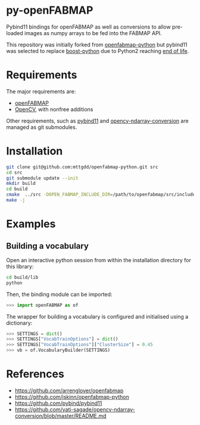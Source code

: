 # py-openFABMAP

Pybind11 bindings for openFABMAP as well as conversions to allow pre-loaded images as numpy arrays to be fed into the FABMAP API.

This repository was initially forked from [openfabmap-python](<https://github.com/jskinn/openfabmap-python>) but pybind11 was selected to replace [boost-python](https://github.com/boostorg/python) due to Python2 reaching [end of life](https://legacy.python.org/dev/peps/pep-0373/).

# Requirements

The major requirements are:

* [openFABMAP](https://github.com/arrenglover/openfabmap)
* [OpenCV](https://github.com/opencv/opencv), with nonfree additions

Other requirements, such as [pybind11](https://github.com/pybind/pybind11) and [opencv-ndarray-conversion](https://github.com/yati-sagade/opencv-ndarray-conversion/blob/master/README.md) are managed as git submodules.

# Installation

```bash
git clone git@github.com:mttgdd/openfabmap-python.git src
cd src
git submodule update --init
mkdir build
cd build
cmake  ../src -DOPEN_FABMAP_INCLUDE_DIR=/path/to/openfabmap/src/include -DOPEN_FABMAP_LIB=/path/to/libopenFABMAP.a
make -j
```

# Examples

## Building a vocabulary

Open an interactive python session from within the installation directory for this library:

```bash
cd build/lib
python
```

Then, the binding module can be imported:

```python
>>> import openFABMAP as of
```

The wrapper for building a vocabulary is configured and initialised using a dictionary:

```python
>>> SETTINGS = dict()
>>> SETTINGS["VocabTrainOptions"] = dict()
>>> SETTINGS["VocabTrainOptions"]["ClusterSize"] = 0.45
>>> vb = of.VocabularyBuilder(SETTINGS)
```

# References

* <https://github.com/arrenglover/openfabmap>
* <https://github.com/jskinn/openfabmap-python>
* <https://github.com/pybind/pybind11>
* <https://github.com/yati-sagade/opencv-ndarray-conversion/blob/master/README.md>

